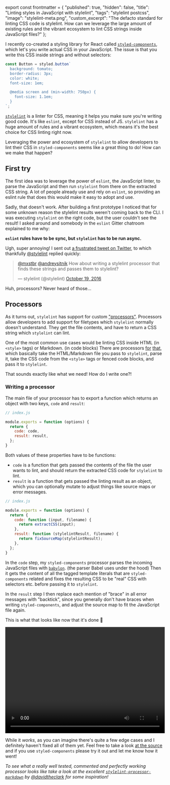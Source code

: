 export const frontmatter = {
  "published": true,
  "hidden": false,
  "title": "Linting styles in JavaScript with stylelint",
  "tags": "stylelint postcss",
  "image": "stylelint-meta.png",
  "custom_excerpt": "The defacto standard for linting CSS code is stylelint. How can we leverage the large amount of existing rules and the vibrant ecosystem to lint CSS strings inside JavaScript files?"
};



I recently co-created a styling library for React called [`styled-components`](https://styled-components.com), which let's you write actual CSS in your JavaScript. The issue is that you write this CSS inside strings and without selectors:

```javascript
const Button = styled.button`
  background: tomato;
  border-radius: 3px;
  color: white;
  font-size: 1em;

  @media screen and (min-width: 750px) {
    font-size: 1.1em;
  }
`;
```

[`stylelint`](http://stylelint.io) is a linter for CSS, meaning it helps you make sure you're writing good code. It's like `eslint`, except for CSS instead of JS. `stylelint` has a huge amount of rules and a vibrant ecosystem, which means it's the best choice for CSS linting right now.

Leveraging the power and ecosystem of `stylelint` to allow developers to lint their CSS in `styled-components` seems like a great thing to do! How can we make that happen?

## First try

The first idea was to leverage the power of `eslint`, the JavaScript linter, to parse the JavaScript and then run `stylelint` from there on the extracted CSS string. A lot of people already use and rely on `eslint`, so providing an eslint rule that does this would make it easy to adopt and use.

Sadly, that doesn't work. After building a first prototype I noticed that for some unknown reason the stylelint results weren't coming back to the CLI. I was executing `stylelint` on the right code, but the user couldn't see the result! I asked around and somebody in the `eslint` Gitter chatroom explained to me why:

**`eslint` rules have to be sync, but `stylelint` has to be run async.**

Ugh, super annoying! I sent out [a frustrated tweet on Twitter](https://twitter.com/mxstbr/status/788738889297068032), to which thankfully [@stylelint](https://twitter.com/stylelint) replied quickly:

<blockquote class="twitter-tweet" data-lang="en"><p lang="en" dir="ltr"><a href="https://twitter.com/mxstbr">@mxstbr</a> <a href="https://twitter.com/andreysitnik">@andreysitnik</a> How about writing a stylelint processor that finds these strings and passes them to stylelint?</p>&mdash; stylelint (@stylelint) <a href="https://twitter.com/stylelint/status/788795790433001472">October 19, 2016</a></blockquote>
<script async src="//platform.twitter.com/widgets.js" charset="utf-8"></script>

Huh, processors? Never heard of those...

## Processors

As it turns out, `stylelint` has support for custom ["processors"](http://stylelint.io/user-guide/processors/). Processors allow developers to add support for filetypes which `stylelint` normally doesn't understand. They get the file contents, and have to return a CSS string which `stylelint` can lint.

One of the most common use cases would be linting CSS inside HTML (in `<style>` tags) or Markdown. (in code blocks) There are processors [for](https://github.com/mapbox/stylelint-processor-markdown) [that](https://github.com/ccbikai/stylelint-processor-html/blob/master/index.js), which basically take the HTML/Markdown file you pass to `stylelint`, parse it, take the CSS code from the `<style>` tags or fenced code blocks, and pass it to `stylelint`.

That sounds exactly like what we need! How do I write one?!

### Writing a processor

The main file of your processor has to export a function which returns an object with two keys, `code` and `result`:

```javascript
// index.js

module.exports = function (options) {
  return {
    code: code,
    result: result,
  };
}
```

Both values of these properties have to be functions:

- `code` is a function that gets passed the contents of the file the user wants to lint, and should return the extracted CSS code for `stylelint` to lint.
- `result` is a function that gets passed the linting result as an object, which you can optionally mutate to adjust things like source maps or error messages.

```javascript
// index.js

module.exports = function (options) {
  return {
    code: function (input, filename) {
      return extractCSS(input);
    },
    result: function (stylelintResult, filename) {
      return fixSourceMap(stylelintResult);
    },
  };
}
```

In the `code` step, my `styled-components` processor parses the incoming JavaScript files with [`babylon`](https://github.com/babel/babylon). (the parser Babel uses under the hood) Then it gets the content of all the tagged template literals that are `styled-components` related and fixes the resulting CSS to be "real" CSS with selectors etc. before passing it to `stylelint`.

In the `result` step I then replace each mention of "brace" in all error messages with "backtick", since you generally don't have braces when writing `styled-components`, and adjust the source map to fit the JavaScript file again.

This is what that looks like now that it's done 🎉

<video width="100%" height="334.5px" loop controls id="stylelint-video" data-src="/static/images/stylelint-processor.mov"></video>

While it _works_, as you can imagine there's quite a few edge cases and I definitely haven't fixed all of them yet. Feel free to take a look [at the source](https://github.com/styled-components/stylelint-processor-styled-components) and if you use `styled-components` please try it out and let me know how it went!

*To see what a really well tested, commented and perfectly working processor looks like take a look at the excellent [`stylelint-processor-markdown`](https://github.com/mapbox/stylelint-processor-markdown) by [@davidtheclark](https://twitter.com/davidtheclark) for some inspiration!*

<script>
  // Lazy load the video onload so it doesn't block the rendering
  window.onload = function() {
		setTimeout(function() {
	    var video = document.querySelector('#stylelint-video')
	    var sourceFile = video.getAttribute('data-src')
	    video.setAttribute('src', sourceFile)
	    video.load()
		}, 500)
  }
</script>
